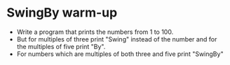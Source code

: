 # SwingBy warm-up
- Write a program that prints the numbers from 1 to 100.
- But for multiples of three print "Swing" instead of the number and for the multiples of five print "By". 
- For numbers which are multiples of both three and five print "SwingBy"